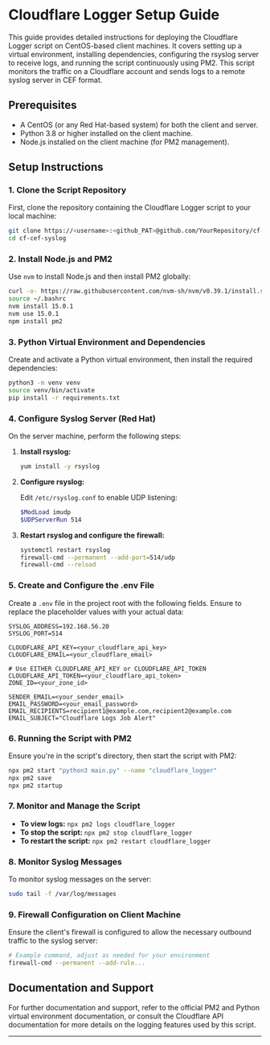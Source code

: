 # Cloudflare Logger Setup Guide

This guide provides detailed instructions for deploying the Cloudflare Logger script on CentOS-based client machines. It covers setting up a virtual environment, installing dependencies, configuring the rsyslog server to receive logs, and running the script continuously using PM2. This script monitors the traffic on a Cloudflare account and sends logs to a remote syslog server in CEF format.

## Prerequisites

- A CentOS (or any Red Hat-based system) for both the client and server.
- Python 3.8 or higher installed on the client machine.
- Node.js installed on the client machine (for PM2 management).

## Setup Instructions

### 1. Clone the Script Repository

First, clone the repository containing the Cloudflare Logger script to your local machine:

```bash
git clone https://<username>:<github_PAT>@github.com/YourRepository/cf-cef-syslog.git --branch websocket-realtime
cd cf-cef-syslog
```

### 2. Install Node.js and PM2

Use `nvm` to install Node.js and then install PM2 globally:

```bash
curl -o- https://raw.githubusercontent.com/nvm-sh/nvm/v0.39.1/install.sh | bash
source ~/.bashrc
nvm install 15.0.1
nvm use 15.0.1
npm install pm2
```

### 3. Python Virtual Environment and Dependencies

Create and activate a Python virtual environment, then install the required dependencies:

```bash
python3 -m venv venv
source venv/bin/activate
pip install -r requirements.txt
```

### 4. Configure Syslog Server (Red Hat)

On the server machine, perform the following steps:

1. **Install rsyslog:**

   ```bash
   yum install -y rsyslog
   ```

2. **Configure rsyslog:**

   Edit `/etc/rsyslog.conf` to enable UDP listening:

   ```bash
   $ModLoad imudp
   $UDPServerRun 514
   ```

3. **Restart rsyslog and configure the firewall:**

   ```bash
   systemctl restart rsyslog
   firewall-cmd --permanent --add-port=514/udp
   firewall-cmd --reload
   ```

### 5. Create and Configure the .env File

Create a `.env` file in the project root with the following fields. Ensure to replace the placeholder values with your actual data:

```plaintext
SYSLOG_ADDRESS=192.168.56.20
SYSLOG_PORT=514

CLOUDFLARE_API_KEY=<your_cloudflare_api_key>
CLOUDFLARE_EMAIL=<your_cloudflare_email>

# Use EITHER CLOUDFLARE_API_KEY or CLOUDFLARE_API_TOKEN
CLOUDFLARE_API_TOKEN=<your_cloudflare_api_token>
ZONE_ID=<your_zone_id>

SENDER_EMAIL=<your_sender_email>
EMAIL_PASSWORD=<your_email_password>
EMAIL_RECIPIENTS=recipient1@example.com,recipient2@example.com
EMAIL_SUBJECT="Cloudflare Logs Job Alert"
```

### 6. Running the Script with PM2

Ensure you're in the script's directory, then start the script with PM2:

```bash
npx pm2 start "python3 main.py" --name "cloudflare_logger"
npx pm2 save
npx pm2 startup
```

### 7. Monitor and Manage the Script

- **To view logs:** `npx pm2 logs cloudflare_logger`
- **To stop the script:** `npx pm2 stop cloudflare_logger`
- **To restart the script:** `npx pm2 restart cloudflare_logger`

### 8. Monitor Syslog Messages

To monitor syslog messages on the server:

```bash
sudo tail -f /var/log/messages
```

### 9. Firewall Configuration on Client Machine

Ensure the client's firewall is configured to allow the necessary outbound traffic to the syslog server:

```bash
# Example command, adjust as needed for your environment
firewall-cmd --permanent --add-rule...
```

## Documentation and Support

For further documentation and support, refer to the official PM2 and Python virtual environment documentation, or consult the Cloudflare API documentation for more details on the logging features used by this script.

---
